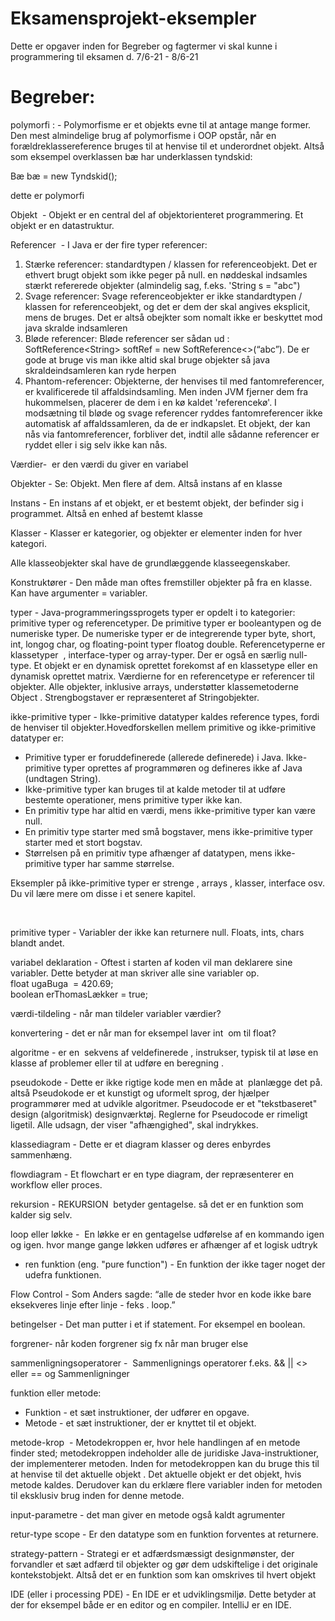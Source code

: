 # Eksamensprojekt-eksempler

Dette er opgaver inden for Begreber og fagtermer vi skal kunne i programmering til eksamen d. 	7/6-21 - 8/6-21

<h1 class="c0"
  				id="h.grlvlphpnxba">
				<span class="c5 c17">Begreber:</span>
			</h1>
			<p class="c6">
				<span class="c2">polymorfi</span>
				<span class="c4">: - Polymorfisme er et objekts evne til at antage mange former. Den mest almindelige brug af polymorfisme i OOP opst&aring;r, n&aring;r en for&aelig;ldreklassereference bruges til at henvise til et underordnet objekt. Alts&aring; som eksempel overklassen b&aelig; har underklassen tyndskid:</span>
			</p>
			<p class="c6">
				<span class="c4">B&aelig; b&aelig; = new Tyndskid();</span>
			</p>
			<p class="c6">
				<span class="c8">dette er polymorfi</span>
			</p>
			<p class="c6">
				<span class="c2">Objekt</span>
				<span class="c4">&nbsp;- Objekt er en central del af objektorienteret programmering. Et objekt er en datastruktur.</span>
			</p>
			<p class="c20">
				<span class="c14">Referencer</span>
				<span class="c3">&nbsp;- I Java er der fire typer referencer:</span>
			</p>
			<ol class="c9 lst-kix_oo6yy5woqdty-0 start"
  				start="1">
				<li class="c13 li-bullet-0">
					<span class="c3">St&aelig;rke referencer: standardtypen / klassen for referenceobjekt. Det er ethvert brugt objekt som ikke peger p&aring; null. en n&oslash;ddeskal indsamles st&aelig;rkt refererede objekter (almindelig sag, f.eks. &#39;String s = &quot;abc&quot;)</span>
				</li>
				<li class="c13 li-bullet-0">
					<span class="c3">Svage referencer: Svage referenceobjekter er ikke standardtypen / klassen for referenceobjekt, og det er dem der skal angives eksplicit, mens de bruges. Det er alts&aring; obejkter som nomalt ikke er beskyttet mod java skralde indsamleren</span>
				</li>
				<li class="c13 li-bullet-0">
					<span class="c3">Bl&oslash;de referencer: Bl&oslash;de referencer ser s&aring;dan ud : SoftReference&lt;String&gt; softRef = new SoftReference&lt;&gt;(&ldquo;abc&rdquo;). De er gode at bruge vis man ikke altid skal bruge objekter s&aring; java skraldeindsamleren kan ryde herpen</span>
				</li>
				<li class="c13 li-bullet-0">
					<span class="c3">Phantom-referencer: Objekterne, der henvises til med fantomreferencer, er kvalificerede til affaldsindsamling. Men inden JVM fjerner dem fra hukommelsen, placerer de dem i en k&oslash; kaldet &#39;referencek&oslash;&#39;. I mods&aelig;tning til bl&oslash;de og svage referencer ryddes fantomreferencer ikke automatisk af affaldssamleren, da de er indkapslet. Et objekt, der kan n&aring;s via fantomreferencer, forbliver det, indtil alle s&aring;danne referencer er ryddet eller i sig selv ikke kan n&aring;s.</span>
				</li>
			</ol>
			<p class="c6 c10">
				<span class="c4"/>
			</p>
			<p class="c6">
				<span class="c2">V&aelig;rdier-</span>
				<span class="c8">&nbsp;er den v&aelig;rdi du giver en variabel </span>
			</p>
			<p class="c6">
				<span class="c2">Objekter </span>
				<span class="c4">- Se: Objekt. Men flere af dem. Alts&aring; instans af en klasse </span>
			</p>
			<p class="c6">
				<span class="c2">Instans </span>
				<span class="c4">- En instans af et objekt, er et bestemt objekt, der befinder sig i programmet. Alts&aring; en enhed af bestemt klasse </span>
			</p>
			<p class="c6">
				<span class="c2">Klasser - </span>
				<span class="c4">Klasser er kategorier, og objekter er elementer inden for hver kategori.</span>
			</p>
			<p class="c6">
				<span class="c4">Alle klasseobjekter skal have de grundl&aelig;ggende klasseegenskaber.</span>
			</p>
			<p class="c6 c10">
				<span class="c2 c5"/>
			</p>
			<p class="c6">
				<span class="c2">Konstrukt&oslash;rer </span>
				<span class="c4">- Den m&aring;de man oftes fremstiller objekter p&aring; fra en klasse. <br>Kan have argumenter = variabler.</span>
				</p>
				<p class="c6">
					<span class="c2">typer -</span>
					<span>Java-programmeringssprogets typer er opdelt i to kategorier: primitive typer og referencetyper. De primitive typer er booleantypen og de numeriske typer. De numeriske typer er de integrerende typer byte, short, int, longog char, og floating-point typer floatog double. Referencetyperne er </span>
					<span>klassetyper</span>
					<span class="c3">&nbsp;, interface-typer og array-typer. Der er ogs&aring; en s&aelig;rlig null-type. Et objekt er en dynamisk oprettet forekomst af en klassetype eller en dynamisk oprettet matrix. V&aelig;rdierne for en referencetype er referencer til objekter. Alle objekter, inklusive arrays, underst&oslash;tter klassemetoderne Object . Strengbogstaver er repr&aelig;senteret af Stringobjekter.</span>
				</p>
				<p class="c6">
					<span class="c2">ikke-primitive typer - </span>
					<span class="c4">Ikke-primitive datatyper kaldes reference types, fordi de henviser til objekter.Hovedforskellen mellem primitive og ikke-primitive datatyper er:</span>
				</p>
				<ul class="c9 lst-kix_ajl4ahj66lbx-0 start">
					<li class="c1 li-bullet-0">
						<span class="c4">Primitive typer er foruddefinerede (allerede definerede) i Java. Ikke-primitive typer oprettes af programm&oslash;ren og defineres ikke af Java (undtagen String).</span>
					</li>
					<li class="c1 li-bullet-0">
						<span class="c4">Ikke-primitive typer kan bruges til at kalde metoder til at udf&oslash;re bestemte operationer, mens primitive typer ikke kan.</span>
					</li>
					<li class="c1 li-bullet-0">
						<span class="c4">En primitiv type har altid en v&aelig;rdi, mens ikke-primitive typer kan v&aelig;re null.</span>
					</li>
					<li class="c1 li-bullet-0">
						<span class="c4">En primitiv type starter med sm&aring; bogstaver, mens ikke-primitive typer starter med et stort bogstav.</span>
					</li>
					<li class="c1 li-bullet-0">
						<span class="c4">St&oslash;rrelsen p&aring; en primitiv type afh&aelig;nger af datatypen, mens ikke-primitive typer har samme st&oslash;rrelse.</span>
					</li>
				</ul>
				<p class="c6">
					<span class="c4">Eksempler p&aring; ikke-primitive typer er strenge , arrays , klasser, interface osv. Du vil l&aelig;re mere om disse i et senere kapitel.</span>
				</p>
				<p class="c6">
					<span class="c2 c5">&nbsp;</span>
				</p>
				<p class="c6">
					<span class="c2">primitive typer </span>
					<span class="c8">- Variabler der ikke kan returnere null. Floats, ints, chars blandt andet.</span>
				</p>
				<p class="c6">
					<span class="c2">variabel deklaration </span>
					<span class="c8">- Oftest i starten af koden vil man deklarere sine variabler. Dette betyder at man skriver alle sine variabler op. <br>float </span>
						<span class="c8">ugaBuga</span>
						<span class="c4">&nbsp;= 420.69;<br>boolean erThomasL&aelig;kker = true;</span>
						</p>
						<p class="c6">
							<span class="c2">v&aelig;rdi-tildeling </span>
							<span class="c8">- </span>
							<span class="c8 c11 c12">n&aring;r man tildeler variabler v&aelig;rdier?</span>
						</p>
						<p class="c6">
							<span class="c2">konvertering </span>
							<span class="c8">- </span>
							<span class="c8 c11">det er n&aring;r man for eksempel laver </span>
							<span class="c8 c11">int</span>
							<span class="c8 c12 c11">&nbsp;om til float?</span>
						</p>
						<p class="c6">
							<span class="c2">algoritme </span>
							<span class="c4">- er en &nbsp;sekvens af veldefinerede , instrukser, typisk til at l&oslash;se en klasse af problemer eller til at udf&oslash;re en beregning . </span>
						</p>
						<p class="c6">
							<span class="c2">pseudokode </span>
							<span class="c4">- Dette er ikke rigtige kode men en m&aring;de at &nbsp;planl&aelig;gge det p&aring;. alts&aring; Pseudokode er et kunstigt og uformelt sprog, der hj&aelig;lper programm&oslash;rer med at udvikle algoritmer. Pseudocode er et &quot;tekstbaseret&quot; design (algoritmisk) designv&aelig;rkt&oslash;j. Reglerne for Pseudocode er rimeligt ligetil. Alle udsagn, der viser &quot;afh&aelig;ngighed&quot;, skal indrykkes.</span>
						</p>
						<p class="c6">
							<span class="c2">klassediagram - </span>
							<span class="c4">Dette er et diagram klasser og deres enbyrdes sammenh&aelig;ng. </span>
						</p>
						<p class="c6">
							<span class="c2">flowdiagram </span>
							<span class="c8">- </span>
							<span class="c18">Et flowchart er en type diagram, der repr&aelig;senterer en workflow eller proces.</span>
							<span class="c2">&nbsp;</span>
						</p>
						<p class="c6">
							<span class="c2">rekursion - </span>
							<span class="c4">REKURSION &nbsp;betyder gentagelse. s&aring; det er en funktion som kalder sig selv.</span>
						</p>
						<p class="c6">
							<span class="c2">loop eller l&oslash;kke - </span>
							<span class="c4">&nbsp;En l&oslash;kke er en gentagelse udf&oslash;relse af en kommando igen og igen. hvor mange gange l&oslash;kken udf&oslash;res er afh&aelig;nger af et logisk udtryk</span>
						</p>
						<ul class="c9 lst-kix_up4nlp53qgxx-0 start">
							<li class="c1 li-bullet-0">
								<span class="c2">ren funktion (eng. &quot;pure function&quot;) </span>
								<span class="c4">- En funktion der ikke tager noget der udefra funktionen.</span>
							</li>
						</ul>
						<p class="c6">
							<span class="c2">Flow Control </span>
							<span class="c8">- Som Anders sagde: &ldquo;alle de steder hvor en kode ikke bare eksekveres linje efter linje - </span>
							<span class="c8">feks</span>
							<span class="c4">. loop.&rdquo;</span>
						</p>
						<p class="c6">
							<span class="c2">betingelser </span>
							<span class="c4">- Det man putter i et if statement. For eksempel en boolean.</span>
						</p>
						<p class="c6">
							<span class="c2 c5">forgrener- n&aring;r koden forgrener sig fx n&aring;r man bruger else</span>
						</p>
						<p class="c6">
							<span class="c2">sammenligningsoperatorer</span>
							<span class="c4">- &nbsp;Sammenlignings operatorer f.eks. &amp;&amp; || &lt;&gt; eller == og Sammenligninger </span>
						</p>
						<p class="c6">
							<span class="c2 c5">funktion eller metode: &nbsp;</span>
						</p>
						<ul class="c9 lst-kix_4cruzvexycpp-0 start">
							<li class="c15 li-bullet-0">
								<span class="c3">Funktion - et s&aelig;t instruktioner, der udf&oslash;rer en opgave.</span>
							</li>
							<li class="c15 li-bullet-0">
								<span class="c3">Metode - et s&aelig;t instruktioner, der er knyttet til et objekt.</span>
							</li>
						</ul>
						<p class="c6 c10 c19">
							<span class="c2 c5"/>
						</p>
						<p class="c20">
							<span class="c14">metode-krop</span>
							<span class="c3">&nbsp;- Metodekroppen er, hvor hele handlingen af &#8203;&#8203;en metode finder sted; metodekroppen indeholder alle de juridiske Java-instruktioner, der implementerer metoden. Inden for metodekroppen kan du bruge this til at henvise til det aktuelle objekt . Det aktuelle objekt er det objekt, hvis metode kaldes. Derudover kan du erkl&aelig;re flere variabler inden for metoden til eksklusiv brug inden for denne metode.</span>
						</p>
						<p class="c7">
							<span class="c3"/>
						</p>
						<p class="c6">
							<span class="c2 c5">input-parametre - det man giver en metode ogs&aring; kaldt agrumenter</span>
						</p>
						<p class="c6">
							<span class="c2">retur-type scope </span>
							<span class="c4">- Er den datatype som en funktion forventes at returnere.</span>
						</p>
						<p class="c6">
							<span class="c2">strategy-pattern </span>
							<span class="c4">- Strategi er et adf&aelig;rdsm&aelig;ssigt designm&oslash;nster, der forvandler et s&aelig;t adf&aelig;rd til objekter og g&oslash;r dem udskiftelige i det originale kontekstobjekt. Alts&aring; det er en funktion som kan omskrives til hvert objekt</span>
						</p>
						<p class="c6">
							<span class="c2">IDE (eller i processing PDE) </span>
							<span class="c4">- En IDE er et udviklingsmilj&oslash;. Dette betyder at der for eksempel b&aring;de er en editor og en compiler. IntelliJ er en IDE.</span>
						</p>
